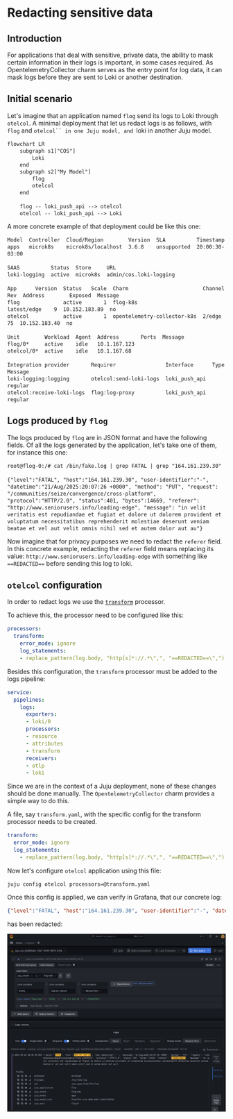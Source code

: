 # Redacting sensitive data

## Introduction

For applications that deal with sensitive, private data, the ability to mask certain information in their logs is important, in some cases required.
As OpentelemetryCollector charm serves as the entry point for log data, it can mask logs before they are sent to Loki or another destination.


## Initial scenario

Let's imagine that an application named `flog` send its logs to Loki through `otelcol`. A minimal deployment that let us redact logs is as follows, with `flog` and `otelcol`` in one Juju model, and `loki in another Juju model.

```{mermaid}
flowchart LR
	subgraph s1["COS"]
		Loki
	end
	subgraph s2["My Model"]
		flog
		otelcol
	end

	flog -- loki_push_api --> otelcol
	otelcol -- loki_push_api --> Loki
```

A more concrete example of that deployment could be like this one:

```{shell}
Model  Controller  Cloud/Region        Version  SLA          Timestamp
apps   microk8s    microk8s/localhost  3.6.8    unsupported  20:00:30-03:00

SAAS          Status  Store     URL
loki-logging  active  microk8s  admin/cos.loki-logging

App      Version  Status   Scale  Charm                        Channel      Rev  Address        Exposed  Message
flog              active       1  flog-k8s                     latest/edge    9  10.152.183.89  no
otelcol           active       1  opentelemetry-collector-k8s  2/edge        75  10.152.183.40  no

Unit        Workload  Agent  Address       Ports  Message
flog/0*     active    idle   10.1.167.123
otelcol/0*  active    idle   10.1.167.68

Integration provider       Requirer                Interface      Type     Message
loki-logging:logging       otelcol:send-loki-logs  loki_push_api  regular
otelcol:receive-loki-logs  flog:log-proxy          loki_push_api  regular
```

## Logs produced by `flog`

The logs produced by `flog` are in JSON format and have the following fields. Of all the logs generated by the application, let's take one of them, for instance this one:

```shell
root@flog-0:/# cat /bin/fake.log | grep FATAL | grep "164.161.239.30"

{"level":"FATAL", "host":"164.161.239.30", "user-identifier":"-", "datetime":"21/Aug/2025:20:07:26 +0000", "method": "PUT", "request": "/communities/seize/convergence/cross-platform", "protocol":"HTTP/2.0", "status":401, "bytes":14669, "referer": "http://www.seniorusers.info/leading-edge", "message": "in velit veritatis est repudiandae et fugiat et dolore ut dolorem provident et voluptatum necessitatibus reprehenderit molestiae deserunt veniam beatae et vel aut velit omnis nihil sed et autem dolor aut au"}
```

Now imagine that for privacy purposes we need to redact the `referer` field. In this concrete example, redacting the `referer` field means replacing its value: `http://www.seniorusers.info/leading-edge` with something like `==REDACTED==` before sending this log to loki.

## `otelcol` configuration

In order to redact logs we use the [`transform`](https://github.com/open-telemetry/opentelemetry-collector-contrib/tree/main/processor/transformprocessor#transform-processor) processor.

To achieve this, the processor need to be configured like this:

```yaml
processors:
  transform:
    error_mode: ignore
    log_statements:
    - replace_pattern(log.body, "http[s]*://.*\",", "==REDACTED==\",")
```

Besides this configuration, the `transform` processor must be added to the logs pipeline:

```yaml
service:
  pipelines:
    logs:
      exporters:
      - loki/0
      processors:
      - resource
      - attributes
      - transform
      receivers:
      - otlp
      - loki
```

Since we are in the context of a Juju deployment, none of these changes should be done manually. The `OpentelemetryCollector` charm provides a simple way to do this.

A file, say `transform.yaml`,  with the specific config for the transform processor needs to be created.

```yaml
transform:
  error_mode: ignore
  log_statements:
    - replace_pattern(log.body, "http[s]*://.*\",", "==REDACTED==\",")
```

Now let's configure `otelcol` application using this file:

```shell
juju config otelcol processors=@transform.yaml
```

Once this config is applied, we can verify in Grafana, that our concrete log:

```json
{"level":"FATAL", "host":"164.161.239.30", "user-identifier":"-", "datetime":"21/Aug/2025:20:07:26 +0000", "method": "PUT", "request": "/communities/seize/convergence/cross-platform", "protocol":"HTTP/2.0", "status":401, "bytes":14669, "referer": "http://www.seniorusers.info/leading-edge", "message": "in velit veritatis est repudiandae et fugiat et dolore ut dolorem provident et voluptatum necessitatibus reprehenderit molestiae deserunt veniam beatae et vel aut velit omnis nihil sed et autem dolor aut au"}
```

has been redacted:

![image](assets/grafaana-redacted-log.png)
